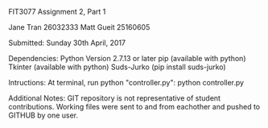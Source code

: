 FIT3077 Assignment 2, Part 1

Jane Tran 26032333
Matt Gueit 25160605

Submitted: Sunday 30th April, 2017

Dependencies:
Python Version 2.7.13 or later
pip (available with python)
Tkinter (available with python)
Suds-Jurko (pip install suds-jurko)

Intructions:
At terminal, run python "controller.py": python controller.py

Additional Notes:
GIT repository is not representative of student contributions.
Working files were sent to and from eachother and pushed to GITHUB by one user.
